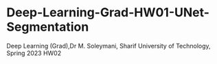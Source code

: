 # Deep-Learning-Grad-HW01-UNet-Segmentation
Deep Learning (Grad),Dr M. Soleymani, Sharif University of Technology, Spring 2023 HW02
